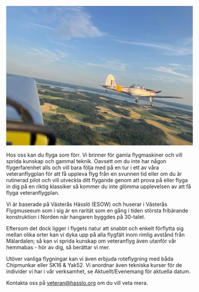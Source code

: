 ![veteranflygskolan](cover.webp)

Hos oss kan du flyga som förr. Vi brinner för gamla flygmaskiner och vill sprida kunskap och gammal teknik. Oavsett om du inte har någon flygerfarenhet alls och vill bara följa med på en tur i ett av våra veteranflygplan för att få uppleva flyg från en svunnen tid eller om du är rutinerad pilot och vill utveckla ditt flygande genom att prova på eller flyga in dig på en riktig klassiker så kommer du inte glömma upplevelsen av att få flyga veteranflygplan.

Vi är baserade på Västerås Hässlö (ESOW) och huserar i Västerås Flygmuseeum som i sig är en rarität som en gång i tiden största fribärande konstruktion i Norden när hangaren byggdes på 30-talet.

Eftersom det dock ligger i flygets natur att snabbt och enkelt förflytta sig mellan olika orter kan vi dyka upp på alla flygfält inom rimlig avstånd från Mälardalen; så kan vi sprida kunskap om veteranflyg även utanför vår hemmabas - hör av dig, så berättar vi mer.

Utöver vanliga flygningar kan vi även erbjuda roteflygning med båda Chipmunkar eller SK16 & Yak52. Vi anordnar även tekniska kurser för de individer vi har i vår verksamhet, se Aktuellt/Evenemang för aktuella datum.

Kontakta oss på veteran@hasslo.org om du vill veta mera.
